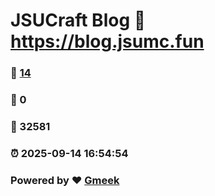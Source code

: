 # JSUCraft Blog :link: https://blog.jsumc.fun 
### :page_facing_up: [14](https://blog.jsumc.fun/tag.html) 
### :speech_balloon: 0 
### :hibiscus: 32581 
### :alarm_clock: 2025-09-14 16:54:54 
### Powered by :heart: [Gmeek](https://github.com/Meekdai/Gmeek)
